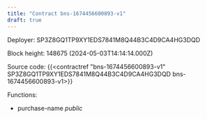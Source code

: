 ```yaml
---
title: "Contract bns-1674456600893-v1"
draft: true
---
```

Deployer: SP3Z8GQ1TP9XY1EDS7841M8Q44B3C4D9CA4HG3DQD


 



Block height: 148675 (2024-05-03T14:14:14.000Z)

Source code: {{<contractref "bns-1674456600893-v1" SP3Z8GQ1TP9XY1EDS7841M8Q44B3C4D9CA4HG3DQD bns-1674456600893-v1>}}

Functions:

* purchase-name _public_
